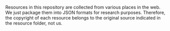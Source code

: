 Resources in this repository are collected from various places in the web.
We just package them into JSON formats for research purposes.
Therefore, the copyright of each resource belongs to the original source indicated in the resource folder, not us.